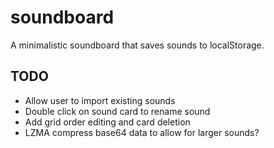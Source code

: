 # soundboard
A minimalistic soundboard that saves sounds to localStorage.

## TODO
- Allow user to import existing sounds
- Double click on sound card to rename sound
- Add grid order editing and card deletion
- LZMA compress base64 data to allow for larger sounds?
